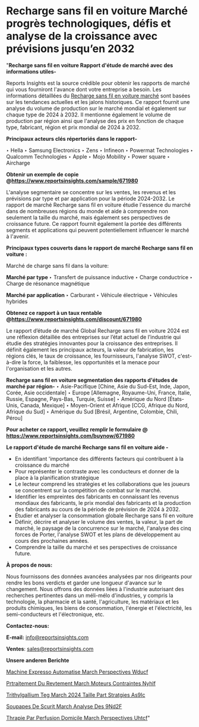 # Recharge sans fil en voiture Marché progrès technologiques, défis et analyse de la croissance avec prévisions jusqu’en 2032

"<strong>Recharge sans fil en voiture Rapport d'étude de marché avec des informations utiles-</strong>

Reports Insights est la source crédible pour obtenir les rapports de marché qui vous fourniront l'avance dont votre entreprise a besoin. Les informations détaillées du <a href=https://www.reportsinsights.com/sample/671980>Recharge sans fil en voiture marché</a> sont basées sur les tendances actuelles et les jalons historiques. Ce rapport fournit une analyse du volume de production sur le marché mondial et également sur chaque type de 2024 à 2032. Il mentionne également le volume de production par région ainsi que l'analyse des prix en fonction de chaque type, fabricant, région et prix mondial de 2024 à 2032.

<b>Principaux acteurs clés répertoriés dans le rapport-</b>

‣ Hella
‣ Samsung Electronics
‣ Zens
‣ Infineon
‣ Powermat Technologies
‣ Qualcomm Technologies
‣ Apple
‣ Mojo Mobility
‣ Power square
‣ Aircharge

<strong><b>Obtenir un exemple de copie @</b></strong><a href=https://www.reportsinsights.com/sample/671980><strong><b>https://www.reportsinsights.com/sample/671980</b></strong></a>

L'analyse segmentaire se concentre sur les ventes, les revenus et les prévisions par type et par application pour la période 2024-2032. Le rapport de marché Recharge sans fil en voiture étudie l'essence du marché dans de nombreuses régions du monde et aide à comprendre non seulement la taille du marché, mais également ses perspectives de croissance future. Ce rapport fournit également la portée des différents segments et applications qui peuvent potentiellement influencer le marché à l'avenir.

<strong>Principaux types couverts dans le rapport de marché Recharge sans fil en voiture :</strong>

Marché de charge sans fil dans la voiture:

<strong>Marché par type </strong>
‣ Transfert de puissance inductive
‣ Charge conductrice
‣ Charge de résonance magnétique

<strong>Marché par application </strong>
‣ Carburant
‣ Véhicule électrique
‣ Véhicules hybrides

<strong><b>Obtenez ce rapport à un taux rentable @</b></strong><a href=https://www.reportsinsights.com/discount/671980><strong><b>https://www.reportsinsights.com/discount/671980</b></strong></a>

Le rapport d’étude de marché Global Recharge sans fil en voiture 2024 est une réflexion détaillée des entreprises sur l’état actuel de l’industrie qui étudie des stratégies innovantes pour la croissance des entreprises. Il définit également les principaux acteurs, la valeur de fabrication, les régions clés, le taux de croissance, les fournisseurs, l'analyse SWOT, c'est-à-dire la force, la faiblesse, les opportunités et la menace pour l'organisation et les autres.

<strong>Recharge sans fil en voiture segmentation des rapports d'études de marché par région-</strong>
‣ Asie-Pacifique [Chine, Asie du Sud-Est, Inde, Japon, Corée, Asie occidentale]
‣ Europe [Allemagne, Royaume-Uni, France, Italie, Russie, Espagne, Pays-Bas, Turquie, Suisse]
‣ Amérique du Nord [États-Unis, Canada, Mexique]
‣ Moyen-Orient et Afrique [CCG, Afrique du Nord, Afrique du Sud]
‣ Amérique du Sud [Brésil, Argentine, Colombie, Chili, Pérou]

<strong>Pour acheter ce rapport, veuillez remplir le formulaire @   <a href=https://www.reportsinsights.com/buynow/671980>https://www.reportsinsights.com/buynow/671980</a></strong>

<strong>Le rapport d'étude de marché Recharge sans fil en voiture aide -</strong>
<ul>
  <li>En identifiant 'importance des différents facteurs qui contribuent à la croissance du marché</li>
  <li>Pour représenter le contraste avec les conducteurs et donner de la place à la planification stratégique</li>
  <li>Le lecteur comprend les stratégies et les collaborations que les joueurs se concentrent sur la compétition de combat sur le marché.</li>
  <li>Identifier les empreintes des fabricants en connaissant les revenus mondiaux des fabricants, le prix mondial des fabricants et la production des fabricants au cours de la période de prévision de 2024 à 2032.</li>
  <li>Étudier et analyser la consommation globale Recharge sans fil en voiture</li>
  <li>Définir, décrire et analyser le volume des ventes, la valeur, la part de marché, le paysage de la concurrence sur le marché, l'analyse des cinq forces de Porter, l'analyse SWOT et les plans de développement au cours des prochaines années.</li>
  <li>Comprendre la taille du marché et ses perspectives de croissance future.</li>
</ul>
<strong>À propos de nous:</strong>

Nous fournissons des données avancées analysées par nos dirigeants pour rendre les bons verdicts et garder une longueur d'avance sur le changement. Nous offrons des données liées à l'industrie autorisant des recherches pertinentes dans un méli-mélo d'industries, y compris la technologie, la pharmacie et la santé, l'agriculture, les matériaux et les produits chimiques, les biens de consommation, l'énergie et l'électricité, les semi-conducteurs et l'électronique, etc.

<strong>Contactez-nous:</strong>

<strong>E-mail:</strong> <a href=mailto:info@reportsinsights.com>info@reportsinsights.com</a>

<strong>Ventes</strong>: <a href=mailto:sales@reportsinsights.com>sales@reportsinsights.com</a>

<strong>Unsere anderen Berichte</strong>

<a href=https://www.linkedin.com/pulse/machine-%C3%A0-expresso-automatis%C3%A9e-march%C3%A9-perspectives-wducf/>Machine  Expresso Automatise March Perspectives Wducf</a>

<a href=https://www.linkedin.com/pulse/pr%C3%A9traitement-du-rev%C3%AAtement-march%C3%A9-moteurs-contraintes-nyhlf/>Prtraitement Du Revtement March Moteurs Contraintes Nyhlf</a>

<a href=https://www.linkedin.com/pulse/tri%C3%A9thylgallium-teg-march%C3%A9-2024-taille-part-strat%C3%A9gies-as9ic/>Trithylgallium Teg March 2024 Taille Part Stratgies As9Ic</a>

<a href=https://www.linkedin.com/pulse/soupapes-de-s%C3%A9curit%C3%A9-march%C3%A9-analyse-des-9nd2f/>Soupapes De Scurit March Analyse Des 9Nd2F</a>

<a href=https://www.linkedin.com/pulse/th%C3%A9rapie-par-perfusion-%C3%A0-domicile-march%C3%A9-perspectives-uhtcf/>Thrapie Par Perfusion  Domicile March Perspectives Uhtcf</a>"
